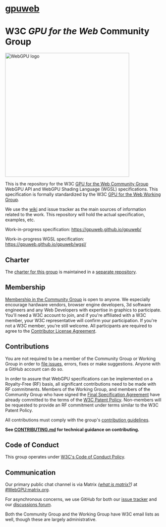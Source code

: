 # [gpuweb](https://github.com/gpuweb/gpuweb)

# W3C _GPU for the Web_ Community Group

<img alt="WebGPU logo" src="logo/webgpu-responsive.svg" width="400">

This is the repository for the W3C
[GPU for the Web Community Group](https://www.w3.org/community/gpu/)
WebGPU API and WebGPU Shading Language (WGSL) specifications.
This specification is formally standardized by the W3C
[GPU for the Web Working Group](https://www.w3.org/2020/gpu/).

We use the [wiki](https://github.com/gpuweb/gpuweb/wiki) and issue tracker as
the main sources of information related to the work.
This repository will hold the actual specification, examples, etc.

Work-in-progress specification: <https://gpuweb.github.io/gpuweb/>

Work-in-progress WGSL specification: <https://gpuweb.github.io/gpuweb/wgsl/>

## Charter

The [charter for this group](https://gpuweb.github.io/admin/cg-charter.html) is
maintained in a [separate repository](https://github.com/gpuweb/admin).

## Membership

[Membership in the Community Group](https://www.w3.org/community/gpu/) is open
to anyone. We especially encourage hardware vendors, browser engine developers,
3d software engineers and any Web Developers with expertise in graphics to
participate. You'll need a W3C account to join, and if you're affiliated with a
W3C member, your W3C representative will confirm your participation. If you're
not a W3C member, you're still welcome. All participants are required to agree
to the [Contributor License Agreement](https://www.w3.org/community/about/agreements/cla/).

## Contributions

You are not required to be a member of the Community Group or Working Group in order to
[file issues](https://github.com/gpuweb/gpuweb/issues), errors, fixes or make suggestions.
Anyone with a GitHub account can do so.

In order to assure that WebGPU specifications can be implemented on a Royalty-Free
(RF) basis, all significant contributions need to be made with RF commitments.
Members of the Working Group, and members of the Community Group who have signed the
[Final Specification Agreement](https://www.w3.org/community/about/process/fsa-deed/)
have already committed to the terms of the
[W3C Patent Policy](https://www.w3.org/Consortium/Patent-Policy-20200915/).
Non-members will be requested to provide an RF commitment under terms similar to
the W3C Patent Policy.

All contributions must comply with the group's
[contribution guidelines](https://github.com/gpuweb/admin/blob/master/CONTRIBUTING.md).

**See [CONTRIBUTING.md](CONTRIBUTING.md) for technical guidance on contributing.**

## Code of Conduct

This group operates under [W3C's Code of Conduct Policy](http://www.w3.org/Consortium/cepc/).

## Communication

Our primary public chat channel is via Matrix *([what is matrix?](https://matrix.org/docs/chat_basics/matrix-for-im/))* at [#WebGPU:matrix.org](https://matrix.to/#/#WebGPU:matrix.org).

For asynchronous concerns, we use GitHub for both our [issue tracker](https://github.com/gpuweb/gpuweb/issues) and our [discussions forum](https://github.com/gpuweb/gpuweb/discussions).

Both the Community Group and the Working Group have W3C email lists as well, though these are largely administrative.

